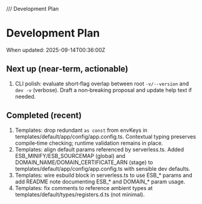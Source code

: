 /// Development Plan

# Development Plan

When updated: 2025-09-14T00:36:00Z

## Next up (near‑term, actionable)

1. CLI polish: evaluate short‑flag overlap between root `-v/--version` and
   `dev -v` (verbose). Draft a non‑breaking proposal and update help text if
   needed.

## Completed (recent)
1. Templates: drop redundant `as const` from envKeys in
   templates/default/app/config/app.config.ts. Contextual typing preserves
   compile‑time checking; runtime validation remains in place.
2. Templates: align default params referenced by serverless.ts. Added
   ESB_MINIFY/ESB_SOURCEMAP (global) and DOMAIN_NAME/DOMAIN_CERTIFICATE_ARN
   (stage) to templates/default/app/config/app.config.ts with sensible dev defaults.
3. Templates: wire esbuild block in serverless.ts to use ESB_* params and
   add README note documenting ESB_* and DOMAIN_* param usage.
4. Templates: fix comments to reference ambient types at
   templates/default/types/registers.d.ts (not minimal).